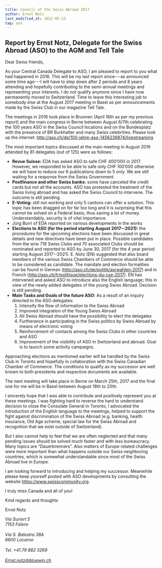 ```yaml
---
title: Council of the Swiss Abroad 2017
author: Ernst Notz
last_modified_at: 2022-05-23
tag: aso
---
```


## Report by Ernst Notz, Delegate for the Swiss Abroad (ASO) to the AGM and Tell Tale

Dear Swiss friends,

As your Central Canada Delegate to ASO, I am pleased to report to you what had
happened in 2016. This will be my last report since---as announced some time
ago---I will have to step down after 2 periods and 8 years attending and
hopefully contributing to the semi-annual meetings and representing your
interests. I do not qualify anymore since I have now permanently moved to
Switzerland. Time to leave this interesting job to somebody else at the August
2017 meeting in Basel as per announcements made by the Swiss Club in our
magazine Tell Tale.

The meetings in 2016 took place in Brunnen (April 16th as per my previous
report) and the main congress in Berne between August 6/7th celebrating the 100
years ASO in the Swiss Council locations and on the Bundesplatz with the
presence of BR Burkhalter and many Swiss celebrities. Please look up the
internet: <http://aso.ch/de/100-jahre-aso-1456236874/livestreaming>

The most important topics discussed at the main meeting in August 2016 attended
by 81 delegates (out of 125) were as follows:

- **Revue Suisse:** EDA has asked ASO to safe CHF 400’000 in 2017. However, we
  responded to be able to safe only CHF 100’000 otherwise we will have to
  reduce our 6 publications down to 5 only. We are still waiting for a response
  from the Swiss Government.
- **Postfinance and other Swiss banks:** some have canceled the credit cards
  but not all the accounts. ASO has protested the treatment of the Swiss living
  abroad and has asked the Swiss Council to intervene. The outcome is still
  pending.
- **E-Voting:** still not working and only 5 cantons can offer a solution. This
  topic has been dragged on for far too long and it is surprising that this
  cannot be solved on a Federal basis, thus saving a lot of money.
  Understandably, security is of vital importance.
- Jürg Burri of EDA reported on various developments in the works
- **Elections to ASO (for the period starting August 2017--2021):** the
  procedures for the upcoming elections have been discussed in great details
  and new directives have been put in place. Possible candidates from the w/w
  718 Swiss Clubs and 70 associated Clubs should be nominated and reported to
  ASO by June 30, 2017 (for the 4 year period starting August 2017--2021). E.
  Notz (EN) suggested that also board members of the various Swiss Chambers of
  Commerce should be able to be considered as candidate. The mandate and
  election formalities can be found in German
  (<http://aso.ch/de/politik/asrwahlen-2017>) and in French
  (<http://aso.ch/fr/politique/elections-du-cse-2017>). EN has intervened and
  asked ASO to introduce also the English language; this in view of the newly
  added delegates of the young Swiss Abroad. Decision is still pending.
- **Main Tasks and Goals of the future ASO:** As a result of an inquiry
  directed to the ASO delegates:
  1. Intensify the flow of information to the Swiss Abroad
  2. Improved integration of the Young Swiss Abroad
  3. All Swiss Abroad should have the possibility to elect the delegates
  4. Furtherance in participating in the Swiss politics by Swiss Abroad by
     means of electronic voting
  5. Reinforcement of contacts among the Swiss Clubs in other countries and ASO
  6. Improvement of the visibility of ASO in Switzerland and abroad. Goal is to
     launch some activity campaigns.

Approaching elections as mentioned earlier will be handled by the Swiss Club in
Toronto and hopefully in collaboration with the Swiss Canadian Chamber of
Commerce. The conditions to qualify as my successor are well known to both
presidents and respective documents are available.

The next meeting will take place in Berne on March 25th, 2017 and the final one
for me will be in Basel between August 18th to 20th.

I sincerely hope that I was able to contribute and positively represent you at
these meetings. I was fighting hard to reverse the hard to understand decision
to close the Consulate General in Toronto, I advocated the introduction of the
English language to the meetings, helped to support the fight against
discrimination of the Swiss Abroad (e.g. banking, health insurance, Old Age
scheme, special law for the Swiss Abroad and recognition that we exist outside
of Switzerland).

But I also cannot help to feel that we are often neglected and that many
pending issues should be solved much faster and with less bureaucracy. Many
topics are “Dauerbrenners”. Also matters of Europe related challenges were more
important than what happens outside our Swiss neighboring countries, which is
somewhat understandable since most of the Swiss Abroad live in Europe.

I am looking forward to introducing and helping my successor. Meanwhile please
keep yourself posted with ASO developments by consulting the website
<https://www.swisscommunity.org>.

I truly miss Canada and all of you!

Kind regards and thoughts

Ernst Notz

<address>
Via Suriert 5<br>
7153 Falera<br>
<br>
Via S. Balestra 38A<br>
6600 Locarno<br>
<br>
Tel. +41.79 882 3269<br>
<br>
<a href="mailto:Ernst.notz@bluewin.ch">Ernst.notz@bluewin.ch</a>
</address>
